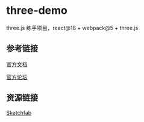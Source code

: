 # three-demo

three.js 练手项目，react@18 + webpack@5 + three.js

## 参考链接
[官方文档](https://threejs.org/docs/index.html#manual/introduction/Creating-a-scene)

[官方论坛](https://discourse.threejs.org)


## 资源链接
[Sketchfab](https://sketchfab.com/3d-models)
